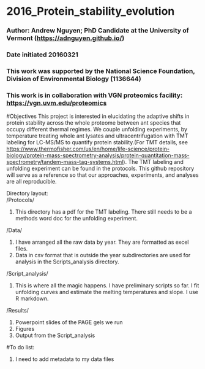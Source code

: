 # 2016_Protein_stability_evolution
### Author: Andrew Nguyen; PhD Candidate at the University of Vermont (https://adnguyen.github.io/)
### Date initiated 20160321      
### This work was supported by the National Science Foundation, Division of Environmental Biology (1136644)      
### This work is in collaboration with VGN proteomics facility: https://vgn.uvm.edu/proteomics


#Objectives
This project is interested in elucidating the adaptive shifts in protein stability across the whole proteome between ant species that occupy different thermal regimes. We couple unfolding experiments, by temperature treating whole ant lysates and ultracentrifugation with TMT labeling for LC-MS/MS to quantify protein stability.(For TMT details, see https://www.thermofisher.com/us/en/home/life-science/protein-biology/protein-mass-spectrometry-analysis/protein-quantitation-mass-spectrometry/tandem-mass-tag-systems.html). The TMT labeling and unfolding experiment can be found in the protocols. This github repository will serve as a reference so that our approaches, experiments, and analyses are all reproducible. 

Directory layout:    
/Protocols/    
1) This directory has a pdf for the TMT labeling. There still needs to be a methods word doc for the unfolding experiment.


/Data/     
1) I have arranged all the raw data by year. They are formatted as excel files.      
2) Data in csv format that is  outside the year subdirectories are used for analysis in the Scripts_analysis directory. 

/Script_analysis/    
1) This is where all the magic happens. I have preliminary scripts so far. I fit unfolding curves and estimate the melting temperatures and slope. I use R markdown. 

/Results/    
1) Powerpoint slides of the PAGE gels we run    
2) Figures    
3) Output from the Script_analysis    

#To do list:      
1) I need to add metadata to my data files 
